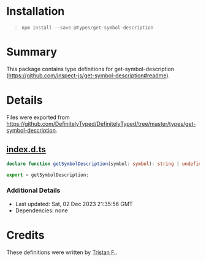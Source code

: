 # Installation
> `npm install --save @types/get-symbol-description`

# Summary
This package contains type definitions for get-symbol-description (https://github.com/inspect-js/get-symbol-description#readme).

# Details
Files were exported from https://github.com/DefinitelyTyped/DefinitelyTyped/tree/master/types/get-symbol-description.
## [index.d.ts](https://github.com/DefinitelyTyped/DefinitelyTyped/tree/master/types/get-symbol-description/index.d.ts)
````ts
declare function getSymbolDescription(symbol: symbol): string | undefined;

export = getSymbolDescription;

````

### Additional Details
 * Last updated: Sat, 02 Dec 2023 21:35:56 GMT
 * Dependencies: none

# Credits
These definitions were written by [Tristan F.](https://github.com/LeoDog896).
